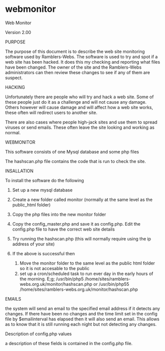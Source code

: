 webmonitor
==========

Web Monitor

Version 2.00



PURPOSE

The purpose of this document is to describe the web site monitoring software used by Ramblers-Webs. 
The software is used to try and spot if a web site has been hacked. It does this my checking and reporting what files have been changed. 
The owner of the site and the Ramblers-Webs administrators can then review these changes to see if any of them are suspect.

HACKING

Unfortunately there are people who will try and hack a web site. Some of these people just do it as a challenge and will not cause any damage. 
Others however will cause damage and will affect how a web site works, these often will redirect users to another site. 

There are also cases where people high-jack sites and use them to spread viruses or send emails. These often leave the site looking and working as normal.

WEBMONITOR

This software consists of one Mysql database and some php files 

The hashscan.php file contains the code that is run to check the site. 

INSALLATION

To install the software do the following

1. Set up a new mysql database

2. Create a new folder called monitor (normally at the same level as the public_html folder)

3. Copy the php files into the new monitor folder

4. Copy the config_master.php and save it as config.php. Edit the config.php file to have the correct web site details

5. Try running the hashscan.php (this will normally require using the ip address of your site)

6. If the above is successful then 
      1. Move the monitor folder to the same level as the public html folder so it is not accesable to the public
	  2. set up a cron/scheduled task to run ever day in the early hours of the morning. E;g;
           /usr/bin/php5  /home/sites/ramblers-webs.org.uk/monitor/hashscan.php or
           /usr/bin/php55  /home/sites/ramblers-webs.org.uk/monitor/hashscan.php

EMAILS

the system will send an email to the specified email address if it detects any changes.
If there have been no changes and the time limit set in the config file by $emailinterval has elapsed then it will also send an email. This allows as to know that it is still running each night but not detecting any changes.

Description of config.php values

a description of these fields is contained in the config.php file.

